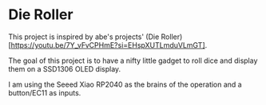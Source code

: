 # Die Roller
This project is inspired by abe's projects' (Die Roller)[https://youtu.be/7Y_vFvCPHmE?si=EHspXUTLmduVLmGT].

The goal of this project is to have a nifty little gadget to roll dice and display them on a SSD1306 OLED display.

I am using the Seeed Xiao RP2040 as the brains of the operation and a button/EC11 as inputs. 
